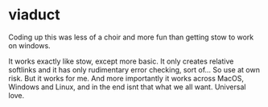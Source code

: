 # viaduct

Coding up this was less of a choir and more fun than getting stow to work on windows.

It works exactly like stow, except more basic. It only creates relative softlinks and it has only rudimentary error checking, sort of...
So use at own risk. But it works for me. And more importantly it works across MacOS, Windows and Linux, and in the end
isnt that what we all want. Universal love.
